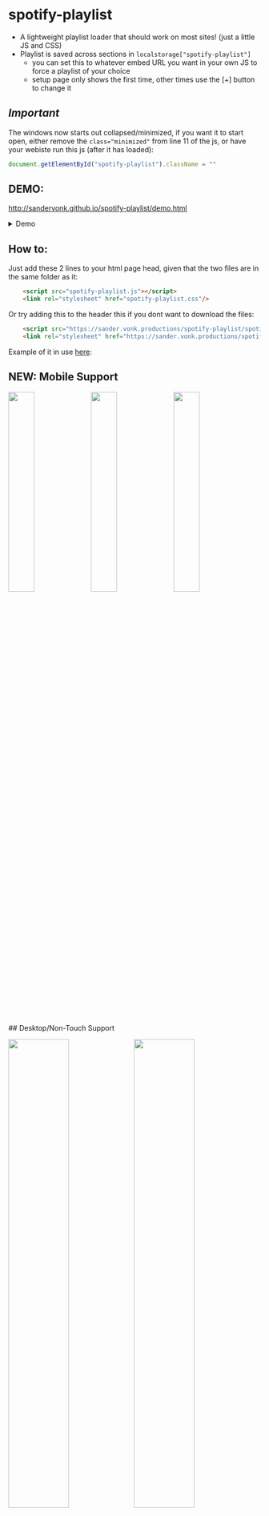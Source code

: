# spotify-playlist
 - A lightweight playlist loader that should work on most sites! (just a little JS and CSS)
 - Playlist is saved across sections in `localstorage["spotify-playlist"]`
    - you can set this to whatever embed URL you want in your own JS to force a playlist of your choice
    - setup page only shows the first time, other times use the [+] button to change it
## **_Important_**
The windows now starts out collapsed/minimized, if you want it to start open, either remove the `class="minimized"` from line 11 of the js, or have your webiste run this js (after it has loaded):
```js
document.getElementById("spotify-playlist").className = ""
```

## DEMO:
http://sandervonk.github.io/spotify-playlist/demo.html
<details>
<summary>Demo</summary>

 
[<img src="https://user-images.githubusercontent.com/10799950/126552852-c28463e8-550d-4152-8f4d-6bea3a59d5e0.png">](https://sander.vonk.productions/spotify-playlist/)

</details>

## How to:
Just add these 2 lines to your html page head, given that the two files are in the same folder as it:
```html
    <script src="spotify-playlist.js"></script>
    <link rel="stylesheet" href="spotify-playlist.css"/>
```
Or try adding this to the header this if you dont want to download the files:
```html
    <script src="https://sander.vonk.productions/spotify-playlist/spotify-playlist.js"></script>
    <link rel="stylesheet" href="https://sander.vonk.productions/spotify-playlist/spotify-playlist.css"/>
```

Example of it in use [here](https://sandervonk.github.io/Portfolio.html):
## NEW: Mobile Support

<p float="left">
<img src="https://user-images.githubusercontent.com/10799950/126557331-2c211e56-a7ef-401b-bc48-1ce6c1a008ec.png" width="32%"/>
<img src="https://user-images.githubusercontent.com/10799950/126557592-d7c9419d-d66d-4b4d-9f1d-13dda065d2c6.png" width="32%"/>
 <img src="https://user-images.githubusercontent.com/10799950/126557723-2847291b-dc65-4485-bd23-86431b86d610.png" width="32%"/>
  </p>
## Desktop/Non-Touch Support
<p float="left">
<img src="https://user-images.githubusercontent.com/10799950/126550620-c05be69e-6b98-46de-979d-1a2465cd9bc5.png" width="49%"/>
<img src="https://user-images.githubusercontent.com/10799950/126551109-9ae6eb89-a107-4b92-911d-020a2228e9e2.png" width="49%"/>
<img src="https://user-images.githubusercontent.com/10799950/126551304-bee54b86-0631-4aa2-8224-b9093981f8eb.png" width="49%"/>
<img src="https://user-images.githubusercontent.com/10799950/126551393-c65abde6-354b-4505-8c9f-8bd46622c36a.png" width="49%"/>
  </p>

